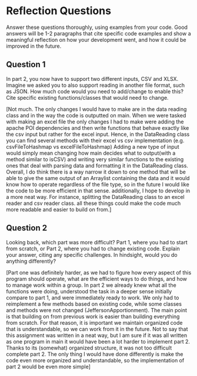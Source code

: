 # Reflection Questions

Answer these questions thoroughly, using examples from your code. Good answers will be 1-2 paragraphs that cite specific code examples and show a meaningful reflection on how your development went, and how it could be improved in the future.

## Question 1

In part 2, you now have to support two different inputs, CSV and XLSX. Imagine we asked you to also support reading in another file format, such as JSON. How much code would you need to add/change to enable this? Cite specific existing functions/classes that would need to change.


[Not much. The only changes I would have to make are in the data reading class and in the way the code is outputted on main.
 When we were tasked with making an excel file the only changes I had to make were adding the apache POI dependencies and then
write functions that behave exactly like the csv input but rather for the excel input. Hence, in the DataReading class you
can find several methods with their excel vs csv implementation (e.g. csvFileToHashmap vs excelFileToHashmap) Adding a new type of input would simply mean changing how main decides what to output(with a method similar to isCSV) and 
writing very similar functions to the existing ones that deal with parsing data and formatting it in the DataReading class.
Overall, I do think there is a way narrow it down to one method that will be able to give the same output of an Arraylist containing
the data and it would know how to operate regardless of the file type, so in the future I would like the code to be more efficient in that sense.
additionally, I hope to develop in a more neat way. For instance, splitting the DataReading class to an excel reader and csv reader class.
all these things could make the code much more readable and easier to build on from.]

## Question 2

Looking back, which part was more difficult? Part 1, where you had to start from scratch, or Part 2, where you had to change existing code. Explain your answer, citing any specific challenges. In hindsight, would you do anything differently?
 

[Part one was definitely harder, as we had to figure how every aspect of this program should operate, what are the efficient
ways to do things, and how to manage work within a group. In part 2 we already knew what all the functions were doing,
understood the task in a deeper sense initially compare to part 1, and were immediately ready to work. We only had to reimplement
a few methods based on existing code, while some classes and methods were not changed (JeffersonApportionment). The main point is that
building on from previous work is easier than building everything from scratch. For that reason, it is important we maintain
organized code that is understandable, so we can work from it in the future. Not to say that this assignment was written in a neat
way, but I am sure if it was all written as one program in main it would have been a lot harder to implement part 2. Thanks to its
(somewhat) organized structure, it was not too difficult complete part 2. The only thing I would have done differently is make
the code even more organized and understandable, so the implementation of part 2 would be even more simple]

